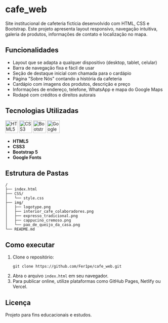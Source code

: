 # cafe_web

Site institucional de cafeteria fictícia desenvolvido com HTML, CSS e Bootstrap. Este projeto apresenta layout responsivo, navegação intuitiva, galeria de produtos, informações de contato e localização no mapa.

## Funcionalidades

- Layout que se adapta a qualquer dispositivo (desktop, tablet, celular)
- Barra de navegação fixa e fácil de usar
- Seção de destaque inicial com chamada para o cardápio
- Página "Sobre Nós" contando a história da cafeteria
- Cardápio com imagens dos produtos, descrição e preço
- Informações de endereço, telefone, WhatsApp e mapa do Google Maps
- Rodapé com créditos e direitos autorais

## Tecnologias Utilizadas

<p align="left">
  <img src="https://cdn.jsdelivr.net/gh/devicons/devicon/icons/html5/html5-original.svg" alt="HTML5" width="40" height="40"/>
  <img src="https://cdn.jsdelivr.net/gh/devicons/devicon/icons/css3/css3-original.svg" alt="CSS3" width="40" height="40"/>
  <img src="https://cdn.jsdelivr.net/gh/devicons/devicon/icons/bootstrap/bootstrap-original.svg" alt="Bootstrap" width="40" height="40"/>
  <img src="https://cdn.jsdelivr.net/gh/devicons/devicon/icons/google/google-original.svg" alt="Google Fonts" width="40" height="40"/>
</p>

- **HTML5**
- **CSS3**
- **Bootstrap 5**
- **Google Fonts**

## Estrutura de Pastas

```
/
├── index.html
├── CSS/
│   └── style.css
├── img/
│   ├── logotype.png
│   ├── interior_cafe_colaboradores.png
│   ├── expresso_tradicional.png
│   ├── cappucino_cremoso.png
│   └── pao_de_queijo_da_casa.png
└── README.md
```

## Como executar

1. Clone o repositório:
   ```
   git clone https://github.com/Fer1pe/cafe_web.git
   ```
2. Abra o arquivo `index.html` em seu navegador.
3. Para publicar online, utilize plataformas como GitHub Pages, Netlify ou Vercel.

## Licença

Projeto para fins educacionais e estudos.
